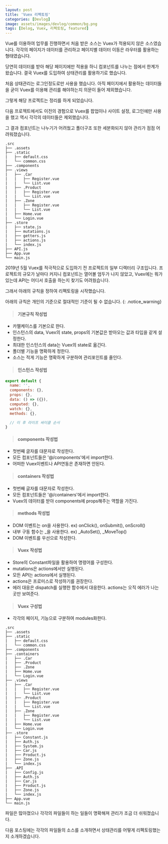 ```yaml
---
layout: post
title: 'Vuex 리펙토링'
categories: [Devlog]
image: assets/images/devlog/common/bg.png
tags: [Delog, Vuex, 리펙토링, featured]
---
```


Vue를 이용하여 업무를 진행하면서 처음 받은 소스는 Vuex가 적용되지 않은 소스였습니다. 각각의 페이지가 데이터를 관리하고 페이지별 데이터 이동은 라우터를 활용하는 형태였습니다.

당연히 데이터를 받아 해당 페이지에만 적용을 하니 컴포넌트를 나누는 점에서 한계가 왔습니다. 결국 Vuex를 도입하여 상태관리를 활용하기로 했습니다.

처음 상태관리는 로그인정도로만 사용을 했습니다. 아직 페이지에서 활용하는 데이터들을 굳이 Vuex를 이용해 관리를 해야하는지 의문이 들어 제외했습니다.

그렇게 해당 프로젝트는 정리를 하게 되었습니다.

다음 프로젝트에서도 이전의 경험으로 Vuex를 팝업이나 사이트 설정, 로그인에만 사용을 했고 역시 각각의 데이터들은 제외했습니다.

그 결과 컴포넌트는 나누기가 어려웠고 폴더구조 또한 세분화되지 않아 관리가 점점 어려워졌습니다.

```
.src
├── .assets
├── .static
|   ├── default.css
|   └── common.css
├── .components
├── .views
|   ├── .Car
|   |   ├── Register.vue
|   |   └── List.vue
|   ├── .Product
|   |   ├── Register.vue
|   |   └── List.vue
|   ├── .Zone
|   |   ├── Register.vue
|   |   └── List.vue
|   ├── Home.vue
|   └── Login.vue
├── .store
|   ├── state.js
|   ├── mutations.js
|   ├── getters.js
|   ├── actions.js
|   └── index.js
├── API.js
├── App.vue
└── main.js
```

2019년 5월 Vuex를 적극적으로 도입하기 전 프로젝트의 일부 디렉터리 구조입니다. 프로젝트의 규모가 날마다 커지니 컴포넌트는 열어볼 엄두가 나지 않았고, Vuex에는 뭐가 있는데 API는 어디서 호출을 하는지 찾기도 어려웠습니다.

그래서 아래의 규칙을 정하여 리펙토링을 시작했습니다.

아래의 규칙은 개인의 기준으로 절대적인 기준이 될 수 없습니다.
{: .notice_warning}

> #### 기본규칙 작성법

- 카멜케이스를 기본으로 한다.
- 인스턴스의 data, Vuex의 state, props의 기본값은 받아오는 값과 타입을 같게 설정한다.
- 최대한 인스턴스의 data는 Vuex의 state로 옮긴다.
- 폴더별 기능을 명확하게 정한다.
- 소스는 적게 기능은 명확하게 구분하여 관리포인트를 줄인다.

> #### 인스턴스 작성법

```javascript
export default {
  name: '',
  components: {},
  props: {},
  data: () => ({}),
  computed: {},
  watch: {},
  methods: {},

  // 이 후 라이프 싸이클 순서
}
```

> #### components 작성법

- 첫번째 글자를 대문자로 작성한다.
- 모든 컴포넌트들은 '@/components'에서 import한다.
- 어떠한 Vuex이벤트나 API연동은 존재하면 안된다.

> #### containers 작성법

- 첫번째 글자를 대문자로 작성한다.
- 모든 컴포넌트들은 '@/containers'에서 import한다.
- Vuex의 데이터를 받아 components에 props해주는 역할을 가진다.

> #### methods 작성법

- DOM 이벤트는 on을 사용한다. ex) onClick(), onSubmit(), onScroll()
- 내부 구동 함수는 \_을 사용한다. ex) \_AutoSet(), \_MoveTop()
- DOM 이벤트를 우선으로 작성한다.

> #### Vuex 작성법

- Store의 Constant파일을 활용하여 명령어를 구성한다.
- mutations은 actions에서만 실행된다.
- 모든 API는 actions에서 실행된다.
- actions은 프로미스로 작성하기를 권장한다.
- 에러 대응은 dispatch를 실행한 함수에서 대응한다. actions는 오직 에러가 나는 곳만 보여준다.

> #### Vuex 구성법

- 각각의 페이지, 기능으로 구분하여 modules화한다.

```
.src
├── .assets
├── .static
|   ├── default.css
|   └── common.css
├── .components
├── .containers
|   ├── .Car
|   ├── .Product
|   ├── .Zone
|   ├── Home.vue
|   └── Login.vue
├── .views
|   ├── .Car
|   |   ├── Register.vue
|   |   └── List.vue
|   ├── .Product
|   |   ├── Register.vue
|   |   └── List.vue
|   ├── .Zone
|   |   ├── Register.vue
|   |   └── List.vue
|   ├── Home.vue
|   └── Login.vue
├── .store
|   ├── Constant.js
|   ├── Auth.js
|   ├── System.js
|   ├── Car.js
|   ├── Product.js
|   ├── Zone.js
|   └── index.js
├── .API
|   ├── Config.js
|   ├── Auth.js
|   ├── Car.js
|   ├── Product.js
|   ├── Zone.js
|   └── index.js
├── App.vue
└── main.js
```

파일은 많아졌으나 각각의 파일들이 하는 일들이 명확해져 관리가 조금 더 쉬워졌습니다.

다음 포스팅에는 각각의 파일들의 소스를 소개하면서 상태관리를 어떻게 리펙토링했는지 소개하겠습니다.
